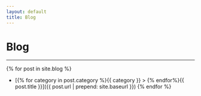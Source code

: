 ```yaml
---
layout: default
title: Blog
---
```

# Blog
---
{% for post in site.blog %}
- [{% for category in post.category %}{{ category }} > {% endfor%}{{ post.title }}]({{ post.url | prepend: site.baseurl }})
{% endfor %}

